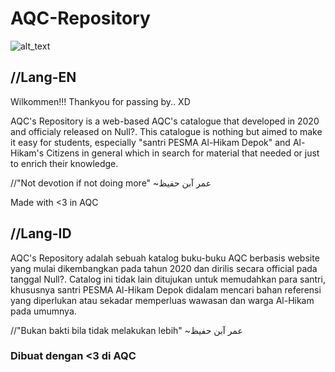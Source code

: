 # AQC-Repository
![alt_text](https://media.tenor.com/images/e118e74c0a035cf59fb0a44fa98bf3bf/tenor.gif "XD") 
## //Lang-EN
Wilkommen!!!
Thankyou for passing by.. XD
 
AQC's Repository is a web-based AQC's catalogue that developed in 2020 and officialy released on Null?. This catalogue is nothing but aimed to make it easy for students, especially "santri PESMA Al-Hikam Depok" and Al-Hikam's Citizens in general which in search for material that needed or just to enrich their knowledge. 

//"Not devotion if not doing more" ~عمر ﺁبن حفيظ

Made with <3 in AQC

## //Lang-ID

AQC's Repository adalah sebuah katalog buku-buku AQC berbasis website yang mulai dikembangkan pada tahun 2020 dan dirilis secara official pada tanggal Null?. Catalog ini tidak lain ditujukan untuk memudahkan para santri, khususnya santri PESMA Al-Hikam Depok didalam mencari bahan referensi yang diperlukan atau sekadar memperluas wawasan dan warga Al-Hikam pada umumnya.

//"Bukan bakti bila tidak melakukan lebih" ~عمر ﺁبن حفيظ

### Dibuat dengan <3 di AQC